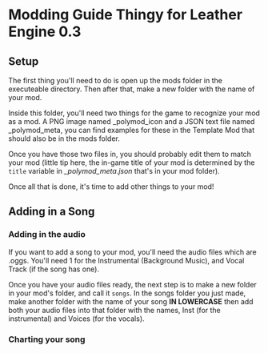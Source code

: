 # Modding Guide Thingy for Leather Engine 0.3

## Setup

The first thing you'll need to do is open up the mods folder in the executeable directory. Then after that, make a new folder with the name of your mod.

Inside this folder, you'll need two things for the game to recognize your mod as a mod. A PNG image named _polymod_icon and a JSON text file named _polymod_meta, you can find examples for these in the Template Mod that should also be in the mods folder.

Once you have those two files in, you should probably edit them to match your mod (little tip here, the in-game title of your mod is determined by the `title` variable in *_polymod_meta.json* that's in your mod folder).

Once all that is done, it's time to add other things to your mod!

## Adding in a Song

### Adding in the audio

If you want to add a song to your mod, you'll need the audio files which are .oggs. You'll need 1 for the Instrumental (Background Music), and Vocal Track (if the song has one).

Once you have your audio files ready, the next step is to make a new folder in your mod's folder, and call it `songs`. In the songs folder you just made, make another folder with the name of your song **IN LOWERCASE** then add both your audio files into that folder with the names, Inst (for the instrumental) and Voices (for the vocals).

### Charting your song